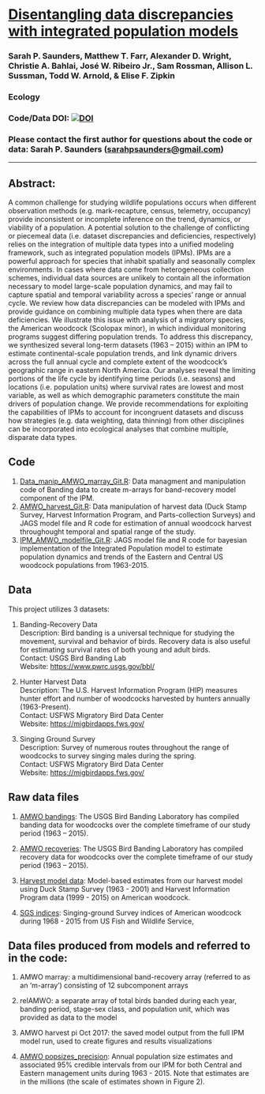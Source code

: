 # [Disentangling data discrepancies with integrated population models](https://esajournals.onlinelibrary.wiley.com/doi/10.1002/ecy.2714)

### Sarah P. Saunders, Matthew T. Farr, Alexander D. Wright, Christie A. Bahlai, José W. Ribeiro Jr., Sam Rossman, Allison L. Sussman, Todd W. Arnold, & Elise F. Zipkin

### Ecology

### Code/Data DOI: [![DOI](https://zenodo.org/badge/DOI/10.5281/zenodo.2532006.svg)](https://doi.org/10.5281/zenodo.2532006)

### Please contact the first author for questions about the code or data: Sarah P. Saunders (sarahpsaunders@gmail.com)
__________________________________________________________________________________________________________________________________________

## Abstract:
A common challenge for studying wildlife populations occurs when different observation methods (e.g. mark-recapture, census, telemetry, occupancy) provide inconsistent or incomplete inference on the trend, dynamics, or viability of a population. A potential solution to the challenge of conflicting or piecemeal data (i.e. dataset discrepancies and deficiencies, respectively) relies on the integration of multiple data types into a unified modeling framework, such as integrated population models (IPMs). IPMs are a powerful approach for species that inhabit spatially and seasonally complex environments. In cases where data come from heterogeneous collection schemes, individual data sources are unlikely to contain all the information necessary to model large-scale population dynamics, and may fail to capture spatial and temporal variability across a species’ range or annual cycle. We review how data discrepancies can be modeled with IPMs and provide guidance on combining multiple data types when there are data deficiencies. We illustrate this issue with analysis of a migratory species, the American woodcock (Scolopax minor), in which individual monitoring programs suggest differing population trends. To address this discrepancy, we synthesized several long-term datasets (1963 – 2015) within an IPM to estimate continental-scale population trends, and link dynamic drivers across the full annual cycle and complete extent of the woodcock’s geographic range in eastern North America. Our analyses reveal the limiting portions of the life cycle by identifying time periods (i.e. seasons) and locations (i.e. population units) where survival rates are lowest and most variable, as well as which demographic parameters constitute the main drivers of population change. We provide recommendations for exploiting the capabilities of IPMs to account for incongruent datasets and discuss how strategies (e.g. data weighting, data thinning) from other disciplines can be incorporated into ecological analyses that combine multiple, disparate data types.  

## Code 
1. [Data_manip_AMWO_marray_Git.R](https://github.com/zipkinlab/timberdoodle/blob/master/Data_manip_AMWO_marray_Git.R): Data managment and manipulation code of Banding data to create m-arrays for band-recovery model component of the IPM. 
2. [AMWO_harvest_Git.R](https://github.com/zipkinlab/timberdoodle/blob/master/AMWO_harvest_Git.R): Data manipulation of harvest data (Duck Stamp Survey, Harvest Information Program, and Parts-collection Surveys) and JAGS model file and R code for estimation of annual woodcock harvest throughought temporal and spatial range of the study.
3. [IPM_AMWO_modelfile_Git.R](https://github.com/zipkinlab/timberdoodle/blob/master/IPM_AMWO_modelfile_Git.R): JAGS model file and R code for bayesian implementation of the Integrated Population model to estimate population dynamics and trends of the Eastern and Central US woodcock populations from 1963-2015.

## Data
This project utilizes 3 datasets:  

1) Banding-Recovery Data  
Description: Bird banding is a universal technique for studying the movement, survival and behavior of birds. Recovery data is also useful for estimating survival rates of both young and adult birds.  
Contact: USGS Bird Banding Lab  
Website: https://www.pwrc.usgs.gov/bbl/  

2) Hunter Harvest Data  
Description: The U.S. Harvest Information Program (HIP) measures hunter effort and number of woodcocks harvested by hunters annually (1963-Present).  
Contact: USFWS Migratory Bird Data Center  
Website: https://migbirdapps.fws.gov/  

3) Singing Ground Survey  
Description: Survey of numerous routes throughout the range of woodcocks to survey singing males during the spring.   	
Contact: USFWS Migratory Bird Data Center  
Website: https://migbirdapps.fws.gov/  

## Raw data files

1) [AMWO bandings](https://github.com/zipkinlab/Saunders_etal_2019_Ecol/blob/master/Raw_Data/AMWO%20bandings.csv): The USGS Bird Banding Laboratory has compiled banding data for woodcocks over the complete timeframe of our study period (1963 – 2015).

2) [AMWO recoveries](https://github.com/zipkinlab/Saunders_etal_2019_Ecol/blob/master/Raw_Data/AMWO%20recoveries.csv): The USGS Bird Banding Laboratory has compiled recovery data for woodcocks over the complete timeframe of our study period (1963 – 2015).

3) [Harvest model data](https://github.com/zipkinlab/Saunders_etal_2019_Ecol/blob/master/Raw_Data/Harvest_model_data.Rda): Model-based estimates from our harvest model using Duck Stamp Survey (1963 - 2001) and Harvest Information Program data (1999 - 2015) on American woodcock.

4) [SGS indices](https://github.com/zipkinlab/Saunders_etal_2019_Ecol/blob/master/Raw_Data/SGS-indices.csv): Singing-ground Survey indices of American woodcock during 1968 - 2015 from US Fish and Wildlife Service,

## Data files produced from models and referred to in the code:

1) AMWO marray: a multidimensional band-recovery array (referred to as an ‘m-array’) consisting of 12 subcomponent arrays

2) relAMWO: a separate array of total birds banded during each year, banding period, stage-sex class, and population unit, which was provided as data to the model

3) AMWO harvest pi Oct 2017: the saved model output from the full IPM model run, used to create figures and results visualizations

4) [AMWO popsizes_precision](https://github.com/zipkinlab/Saunders_etal_2019_Ecol/blob/master/AMWO_popsizes_precision.csv): Annual population size estimates and associated 95% credible intervals from our IPM for both Central and Eastern management units during 1963 - 2015. Note that estimates are in the millions (the scale of estimates shown in Figure 2).

